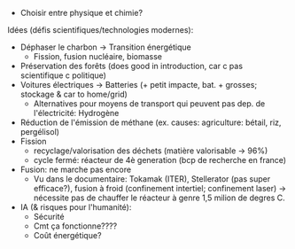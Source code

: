 - Choisir entre physique et chimie?

Idées (défis scientifiques/technologies modernes):
- Déphaser le charbon -> Transition énergétique
	- Fission, fusion nucléaire, biomasse
- Préservation des forêts (does good in introduction, car c pas scientifique c politique)
- Voitures électriques -> Batteries (+ petit impacte, bat. + grosses; stockage & car to home/grid)
	- Alternatives pour moyens de transport qui peuvent pas dep. de l'électricité: Hydrogène
- Réduction de l'émission de méthane (ex. causes: agriculture: bétail, riz, pergélisol)
- Fission
	- recyclage/valorisation des déchets (matière valorisable -> 96%)
	- cycle fermé: réacteur de 4è generation (bcp de recherche en france)
- Fusion: ne marche pas encore
	- Vu dans le documentaire: Tokamak (ITER), Stellerator (pas super efficace?), fusion à froid (confinement intertiel; confinement laser) -> nécessite pas de chauffer le réacteur à genre 1,5 milion de degres C.
- IA (& risques pour l'humanité):
	- Sécurité
	- Cmt ça fonctionne????
	- Coût énergétique?